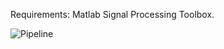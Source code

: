 Requirements: Matlab Signal Processing Toolbox.


![Pipeline](https://github.com/pelinozsezer/CBD/blob/main/Acute/Current-Source-Density-Analysis-(CSD)/data-processing-32-channels/pipeline%20Small.png)


